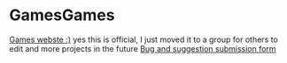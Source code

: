 # GamesGames
[Games webste :)](https://discoveryx64.github.io/gamesgames/)
yes this is official, I just moved it to a group for others to edit and more projects in the future
[Bug and suggestion submission form](https://forms.gle/TLHoU7oZdWE25Xmv7)
